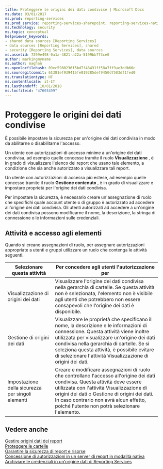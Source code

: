 ```yaml
---
title: Proteggere le origini dei dati condivise | Microsoft Docs
ms.date: 03/01/2017
ms.prod: reporting-services
ms.prod_service: reporting-services-sharepoint, reporting-services-native
ms.technology: security
ms.topic: conceptual
helpviewer_keywords:
- shared data sources [Reporting Services]
- data sources [Reporting Services], shared
- security [Reporting Services], data sources
ms.assetid: 7299e498-0a1a-4821-a22a-5199bb773ce0
author: markingmyname
ms.author: maghan
ms.openlocfilehash: 09ec5980236f5bd7f48431ff58a7ff9ae3ddb66c
ms.sourcegitcommit: 61381ef939415fe019285def9450d7583df1fed0
ms.translationtype: HT
ms.contentlocale: it-IT
ms.lasthandoff: 10/01/2018
ms.locfileid: "47603499"
---
```

# <a name="secure-shared-data-source-items"></a>Proteggere le origini dei dati condivise
  È possibile impostare la sicurezza per un'origine dei dati condivisa in modo da abilitarne o disabilitarne l'accesso.  
  
 Un utente con autorizzazioni di accesso minime a un'origine dei dati condivisa, ad esempio quelle concesse tramite il ruolo **Visualizzazione** , è in grado di visualizzare l'elenco dei report che usano tale elemento, a condizione che sia anche autorizzato a visualizzare tali report.  
  
 Un utente con autorizzazioni di accesso più estese, ad esempio quelle concesse tramite il ruolo **Gestione contenuto** , è in grado di visualizzare e impostare proprietà per l'origine dei dati condivisa.  
  
 Per impostare la sicurezza, è necessario creare un'assegnazione di ruolo che specifichi quale account utente o di gruppo è autorizzato ad accedere all'origine dei dati condivisa. Gli utenti autorizzati ad accedere a un'origine dei dati condivisa possono modificarne il nome, la descrizione, la stringa di connessione o le informazioni sulle credenziali.  
  
## <a name="tasks-and-access-to-items"></a>Attività e accesso agli elementi  
 Quando si creano assegnazioni di ruolo, per assegnare autorizzazioni appropriate a utenti e gruppi utilizzare un ruolo che contenga le attività seguenti.  
  
|Selezionare questa attività|Per concedere agli utenti l'autorizzazione per|  
|----------------------|---------------------------------|  
|Visualizzazione di origini dei dati|Visualizzare l'origine dei dati condivisa nella gerarchia di cartelle. Se questa attività non è selezionata, l'elemento non è visibile agli utenti che potrebbero non essere consapevoli che l'origine dei dati è disponibile.|  
|Gestione di origini dei dati|Visualizzare le proprietà che specificano il nome, la descrizione e le informazioni di connessione. Questa attività viene inoltre utilizzata per visualizzare un'origine dei dati condivisa nella gerarchia di cartelle. Se si seleziona questa attività, è possibile evitare di selezionare l'attività Visualizzazione di origini dei dati.|  
|Impostazione della sicurezza per singoli elementi|Creare e modificare assegnazioni di ruolo che controllano l'accesso all'origine dei dati condivisa. Questa attività deve essere utilizzata con l'attività Visualizzazione di origini dei dati o Gestione di origini dei dati. In caso contrario non avrà alcun effetto, poiché l'utente non potrà selezionare l'elemento.|  
  
## <a name="see-also"></a>Vedere anche  
 [Gestire origini dati dei report](../../reporting-services/report-data/manage-report-data-sources.md)   
 [Proteggere le cartelle](../../reporting-services/security/secure-folders.md)   
 [Garantire la sicurezza di report e risorse](../../reporting-services/security/secure-reports-and-resources.md)   
 [Concessione di autorizzazioni in un server di report in modalità nativa](../../reporting-services/security/granting-permissions-on-a-native-mode-report-server.md)   
 [Archiviare le credenziali in un'origine dati di Reporting Services](../../reporting-services/report-data/store-credentials-in-a-reporting-services-data-source.md)  
  
  
